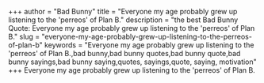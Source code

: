 +++
author = "Bad Bunny"
title = "Everyone my age probably grew up listening to the 'perreos' of Plan B."
description = "the best Bad Bunny Quote: Everyone my age probably grew up listening to the 'perreos' of Plan B."
slug = "everyone-my-age-probably-grew-up-listening-to-the-perreos-of-plan-b"
keywords = "Everyone my age probably grew up listening to the 'perreos' of Plan B.,bad bunny,bad bunny quotes,bad bunny quote,bad bunny sayings,bad bunny saying,quotes, sayings,quote, saying, motivation"
+++
Everyone my age probably grew up listening to the 'perreos' of Plan B.
